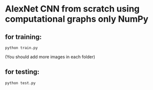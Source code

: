 # AlexNet CNN from scratch using computational graphs only NumPy


## for training:
```
python train.py
```
(You should add more images in each folder)


## for testing:
```
python test.py
```
